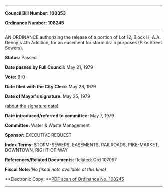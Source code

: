 

********

**Council Bill Number: 100353**
   
**Ordinance Number: 108245**
********

 AN ORDINANCE authorizing the release of a portion of Lot 12, Block H, A.A. Denny's 4th Addition, for an easement for storm drain purposes (Pike Street Sewers).

**Status:** Passed
   
**Date passed by Full Council:** May 21, 1979
   
**Vote:** 9-0
   
**Date filed with the City Clerk:** May 26, 1979
   
**Date of Mayor's signature:** May 25, 1979
   
[(about the signature date)](/~public/approvaldate.htm)
   
   
   
**Date introduced/referred to committee:** May 7, 1979
   
**Committee:** Water & Waste Management
   
**Sponsor:** EXECUTIVE REQUEST
   
   
**Index Terms:** STORM-SEWERS, EASEMENTS, RAILROADS, PIKE-MARKET, DOWNTOWN, RIGHT-OF-WAY

**References/Related Documents:** Related: Ord 107097

**Fiscal Note:**_(No fiscal note available at this time)_

**Electronic Copy: **[PDF scan of Ordinance No. 108245](/~archives/Ordinances/Ord_108245.pdf)

********

